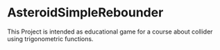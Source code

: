 # AsteroidSimpleRebounder
This Project is intended
as educational game for a course about 
collider using trigonometric functions.